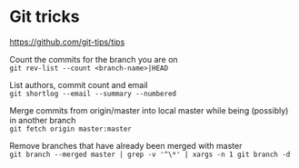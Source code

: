 # Git tricks

https://github.com/git-tips/tips

Count the commits for the branch you are on
<br>
`git rev-list --count <branch-name>|HEAD`

List authors, commit count and email 
<br>
`git shortlog --email --summary --numbered` 

Merge commits from origin/master into local master while being (possibly) in another branch
<br>
`git fetch origin master:master` 

Remove branches that have already been merged with master
<br>
`git branch --merged master | grep -v '^\*' | xargs -n 1 git branch -d`
